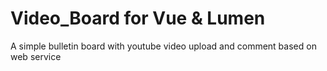 # Video_Board for Vue & Lumen
 A simple bulletin board with youtube video upload and comment based on web service
